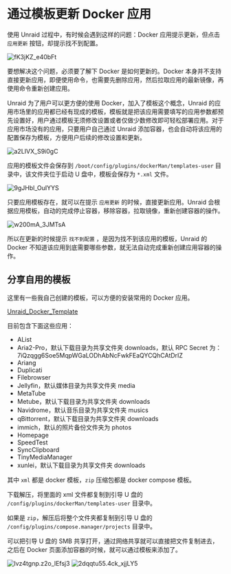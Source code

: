 # 通过模板更新 Docker 应用

使用 Unraid 过程中，有时候会遇到这样的问题：Docker 应用提示更新，但点击 `应用更新` 按钮，却提示找不到配置。

![fK3jKZ_e40bFt](https://img-1255332810.cos.ap-chengdu.myqcloud.com/fK3jKZ_e40bFt.png)

要想解决这个问题，必须要了解下 Docker 是如何更新的。Docker 本身并不支持直接更新应用，即便使用命令，也需要先删除应用，然后拉取应用的最新镜像，再使用命令重新创建应用。

Unraid 为了用户可以更方便的使用 Docker，加入了模板这个概念，Unraid 的应用市场里的应用都已经有现成的模板，模板就是把该应用需要填写的应用参数都预先设置好，用户通过模板无须修改设置或者仅做少数修改即可轻松部署应用。对于应用市场没有的应用，只要用户自己通过 Unraid 添加容器，也会自动将该应用的配置保存为模板，方便用户后续的修改设置和更新。

![a2LIVX_S9i0gC](https://img-1255332810.cos.ap-chengdu.myqcloud.com/a2LIVX_S9i0gC.png)

应用的模板文件会保存到  `/boot/config/plugins/dockerMan/templates-user` 目录中，该文件夹位于启动 U 盘中，模板会保存为 `*.xml` 文件。

![9gJHbl_OuIYYS](https://img-1255332810.cos.ap-chengdu.myqcloud.com/9gJHbl_OuIYYS.png)

只要应用模板存在，就可以在提示 `应用更新` 的时候，直接更新应用。Unraid 会根据应用模板，自动的完成停止容器，移除容器，拉取镜像，重新创建容器的操作。

![w200mA_3JMTsA](https://img-1255332810.cos.ap-chengdu.myqcloud.com/w200mA_3JMTsA.png)

所以在更新的时候提示 `找不到配置` ，是因为找不到该应用的模板，Unraid 的 Docker 不知道该应用到底需要哪些参数，就无法自动完成重新创建应用容器的操作。

## 分享自用的模板

这里有一些我自己创建的模板，可以方便的安装常用的 Docker 应用。

[Unraid_Docker_Template](https://files.mynas.chat/share/BXbuuhLC)

目前包含下面这些应用：

- AList
- Aria2-Pro，默认下载目录为共享文件夹 downloads，默认 RPC Secret 为：7iQzqgg6Soe5MqpWGaLODhAbNcFwkFEaQYCQhCAtDrIZ
- Ariang
- Duplicati
- Filebrowser
- Jellyfin，默认媒体目录为共享文件夹  media
- MetaTube
- Metube，默认下载目录为共享文件夹 downloads
- Navidrome，默认音乐目录为共享文件夹  musics
- qBittorrent，默认下载目录为共享文件夹 downloads
- immich，默认的照片备份文件夹为 photos
- Homepage
- SpeedTest
- SyncClipboard
- TinyMediaManager
- xunlei，默认下载目录为共享文件夹 downloads

其中 `xml` 都是 docker 模板，`zip` 压缩包都是 docker compose 模板。

下载解压，将里面的 xml 文件都复制到引导 U 盘的 `/config/plugins/dockerMan/templates-user` 目录中。

如果是 `zip`，解压后将整个文件夹都复制到引导 U 盘的 `/config/plugins/compose.manager/projects` 目录中。

可以把引导 U 盘的 SMB 共享打开，通过网络共享就可以直接把文件复制进去，之后在 Docker 页面添加容器的时候，就可以通过模板来添加了。

![lvz4tgnp.z2o_lEfsj3](https://img-1255332810.cos.ap-chengdu.myqcloud.com/lvz4tgnp.z2o_lEfsj3.png)
![2dqqtu55.4ck_xjjLY5](https://img-1255332810.cos.ap-chengdu.myqcloud.com/2dqqtu55.4ck_xjjLY5.png)

<!-- ## Docker Compose -->

